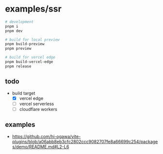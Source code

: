 # examples/ssr

```sh
# development
pnpm i
pnpm dev

# build for local preview
pnpm build-preview
pnpm preview

# build for vercel edge
pnpm build-vercel-edge
pnpm release
```

## todo

- build target
  - [x] vercel edge
  - [ ] vercel serverless
  - [ ] cloudflare workers

## examples

- https://github.com/hi-ogawa/vite-plugins/blob/a06abb8eb3cfc2802ccc9082707fe8a66699c254/packages/demo/README.md#L2-L6
